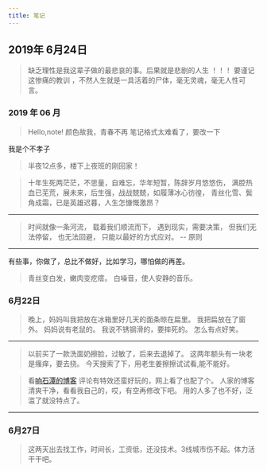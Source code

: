 ```yaml
---
title: 笔记
---
```

## 2019年 6月24日 ##
> 缺乏理性是我这辈子做的最悲哀的事。后果就是悲剧的人生 ！！！
> 要谨记这惨痛的教训 ，不然人生就是一具活着的尸体，毫无灵魂，毫无人性可言。

### 2019 年 06 月 ###

>Hello,note!
>颜色故我，青春不再
笔记格式太难看了，要改一下

我是个不孝子 
>半夜12点多，楼下上夜班的刚回家！

> 十年生死两茫茫，不思量，自难忘，华年短暂，陈辞岁月悠悠伤，
> 满腔热血已芜荒，展未来，后生强，战战兢兢，如履薄冰心彷徨，
> 青丝化雪、鬓角成霜，已是英雄迟暮，人生怎慷慨激昂？

___

>时间就像一条河流，
>载着我们顺流而下，
>遇到现实，需要决策，
>但我们无法停留，
>也无法回避，
>只能以最好的方式应对。
>                                                  -- 原则
___

有些事，你做了，总比不做好，比如学习，哪怕做的再差。

>青丝变白发，嫩肉变疙瘩。
>白噪音，使人安静的音乐。

### 6月22日 ###
> 晚上，妈妈叫我把放在冰箱里好几天的面条晾在扁里。
> 我把扁放在了窗外。
> 妈妈说有老鼠的。
> 我说不锈钢滑的，要摔死的。
> 怎么有点好笑。

------ 
> 以前买了一款洗面奶擦脸，过敏了，后来去退掉了。
> 这两年额头有一块老是瘙痒，要去挠。
> 今天搜索了下，用老生姜擦擦试试看,能不能好。

> 看[响石潭的博客](https://www.xiangshitan.com) 评论有特效还蛮好玩的，网上看了也配了个。
> 人家的博客清爽干净，看看我自己的，哎，有空再修改下吧。
> 用的人多了也不好，泛滥了就没特点了。


------ 

### 6月27日 ###
> 这两天出去找工作，时间长，工资低，还没技术。3线城市伤不起。体力活干干吧。
